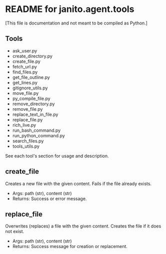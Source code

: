 # README for janito.agent.tools

[This file is documentation and not meant to be compiled as Python.]

## Tools

- ask_user.py
- create_directory.py
- create_file.py
- fetch_url.py
- find_files.py
- get_file_outline.py
- get_lines.py
- gitignore_utils.py
- move_file.py
- py_compile_file.py
- remove_directory.py
- remove_file.py
- replace_text_in_file.py
- replace_file.py
- rich_live.py
- run_bash_command.py
- run_python_command.py
- search_files.py
- tools_utils.py

See each tool's section for usage and description.

## create_file
Creates a new file with the given content. Fails if the file already exists.
- Args: path (str), content (str)
- Returns: Success or error message.

## replace_file
Overwrites (replaces) a file with the given content. Creates the file if it does not exist.
- Args: path (str), content (str)
- Returns: Success message for creation or replacement.

